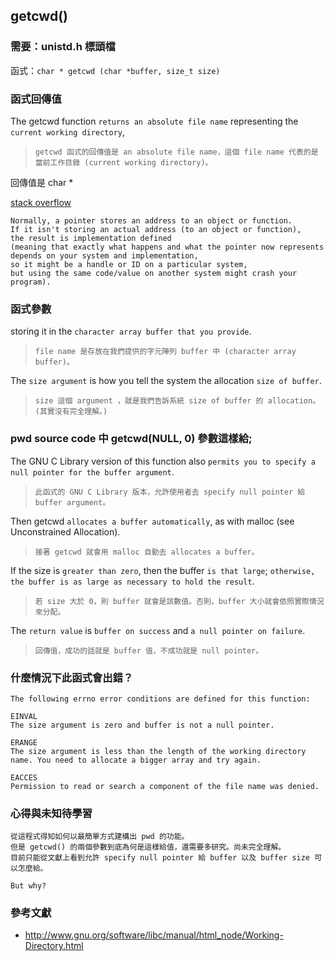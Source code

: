## getcwd()

### 需要：unistd.h 標頭檔

函式：`char * getcwd (char *buffer, size_t size)`


### 函式回傳值
The getcwd function `returns an absolute file name` representing the `current working directory`, 
>`getcwd 函式的回傳值是 an absolute file name，這個 file name 代表的是當前工作目錄 (current working directory)。`

回傳值是 char * 

[stack overflow](http://stackoverflow.com/questions/15151377/what-exactly-is-a-c-pointer-if-not-a-memory-address)

```
Normally, a pointer stores an address to an object or function. 
If it isn't storing an actual address (to an object or function), 
the result is implementation defined 
(meaning that exactly what happens and what the pointer now represents 
depends on your system and implementation, 
so it might be a handle or ID on a particular system, 
but using the same code/value on another system might crash your program).
```

### 函式參數
storing it in the `character array buffer that you provide`. 
>`file name 是存放在我們提供的字元陣列 buffer 中 (character array buffer)。`

The `size argument` is how you tell the system the allocation `size of buffer`.
>`size 這個 argument ，就是我們告訴系統 size of buffer 的 allocation。(其實沒有完全理解。)`

### pwd source code 中 getcwd(NULL, 0) 參數這樣給; 

The GNU C Library version of this function also `permits you to specify a null pointer for the buffer argument`. 
>`此函式的 GNU C Library 版本，允許使用者去 specify null pointer 給 buffer argument。`

Then getcwd `allocates a buffer automatically`, as with malloc (see Unconstrained Allocation). 
>`接著 getcwd 就會用 malloc 自動去 allocates a buffer。`

If the size is `greater than zero`, then the buffer `is that large`; `otherwise, the buffer is as large as necessary to hold the result`.
>`若 size 大於 0，則 buffer 就會是該數值。否則，buffer 大小就會依照實際情況來分配。`

The `return value` is `buffer on success` and `a null pointer on failure`. 
>`回傳值，成功的話就是 buffer 值，不成功就是 null pointer。`


### 什麼情況下此函式會出錯？
```
The following errno error conditions are defined for this function:

EINVAL
The size argument is zero and buffer is not a null pointer.

ERANGE
The size argument is less than the length of the working directory name. You need to allocate a bigger array and try again.

EACCES
Permission to read or search a component of the file name was denied.
```

### 心得與未知待學習
```
從這程式得知如何以最簡單方式建構出 pwd 的功能。
但是 getcwd() 的兩個參數到底為何是這樣給值，還需要多研究。尚未完全理解。
目前只能從文獻上看到允許 specify null pointer 給 buffer 以及 buffer size 可以怎麼給。

But why?
```
### 參考文獻
* [http://www.gnu.org/software/libc/manual/html_node/Working-Directory.html
](http://www.gnu.org/software/libc/manual/html_node/Working-Directory.html)